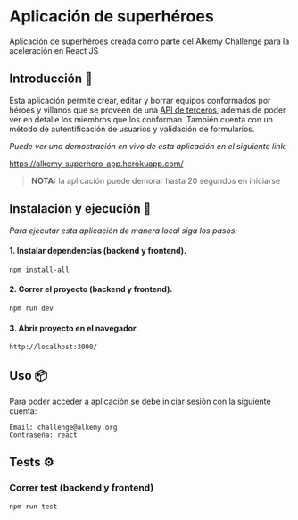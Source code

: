 # Aplicación de superhéroes

Aplicación de superhéroes creada como parte del Alkemy Challenge para la aceleración en React JS


## Introducción 🚀

Esta aplicación permite crear, editar y borrar equipos conformados por héroes y villanos que se proveen de una [API de terceros](https://superheroapi.com/), además de poder ver en detalle los miembros que los conforman. También cuenta con un método de autentificación de usuarios y validación de formularios.

_Puede ver una demostración en vivo de esta aplicación en el siguiente link:_

https://alkemy-superhero-app.herokuapp.com/

> **NOTA:** la aplicación puede demorar hasta 20 segundos en iniciarse


## Instalación y ejecución 🔧

_Para ejecutar esta aplicación de manera local siga los pasos:_

#### 1. Instalar dependencias (backend y frontend).
```
npm install-all
```

#### 2. Correr el proyecto (backend y frontend).

```
npm run dev
```

#### 3. Abrir proyecto  en el navegador.

```
http://localhost:3000/
```


## Uso 📦

Para poder acceder a aplicación se debe iniciar sesión con la siguiente cuenta:

```
Email: challenge@alkemy.org
Contraseña: react
```


## Tests ⚙️

### Correr test (backend y frontend)

```
npm run test
```
